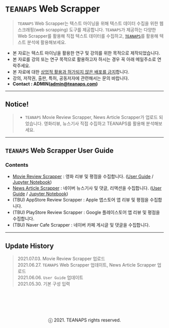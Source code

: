 # `TEANAPS` Web Scrapper

> `TEANAPS` Web Scrapper는 텍스트 마이닝을 위해 텍스트 데이터 수집을 위한 웹스크래핑(web scrapping) 도구를 제공합니다. `TEANAPS`가 제공하는 다양한 Web Scrapper를 활용해 직접 텍스트 데이터를 수집하고, [`TEANAPS`](https://github.com/fingeredman/teanaps#teanaps-text-analysis-apis-for-ecucation)를 활용해 텍스트 분석에 활용해보세요.

- 본 자료는 텍스트 마이닝을 활용한 연구 및 강의를 위한 목적으로 제작되었습니다.
- 본 자료를 강의 또는 연구 목적으로 활용하고자 하시는 경우 꼭 아래 메일주소로 연락주세요.
- 본 자료에 대한 <U>상업적 활용과 허가되지 않은 배포를 금지</U>합니다.
- 강의, 저작권, 출판, 특허, 공동저자에 관련해서는 문의 바랍니다.
- **Contact : ADMIN(admin@teanaps.com)**

---
## Notice! 
> - `TEANAPS` Movie Review Scrapper, News Article Scrapper가 업로드 되었습니다. 영화리뷰, 뉴스기사 직접 수집하고 TEANAPS를 활용해 분석해보세요.

---
## `TEANAPS` Web Scrapper User Guide

### Contents
- [Movie Review Scrapper](./movie_comment_scrapper/teanaps_web_scrapper_guide-moive_comment_scrapper.md#teanaps-news-article-scrapper) : 영화 리뷰 및 평점을 수집합니다. ([User Guide](./movie_comment_scrapper/teanaps_web_scrapper_guide-moive_comment_scrapper.md#teanaps-news-article-scrapper) / [Jupyter Notebook](./movie_comment_scrapper/MOVIE_COMMENT_SCRAPPING.ipynb))
- [News Article Scrapper](./news_scrapper/teanaps_web_scrapper_guide-news_scrapper.md#teanaps-news-article-scrapper) : 네이버 뉴스기사 및 댓글, 리액션을 수집합니다. ([User Guide](./news_scrapper/teanaps_web_scrapper_guide-news_scrapper.md#teanaps-news-article-scrapper) / [Jupyter Notebook](./news_scrapper/NEWS_DATA_SCRAPPING.ipynb))
- (TBU) AppStore Review Scrapper : Apple 앱스토어 앱 리뷰 및 평점을 수집합니다.
- (TBU) PlayStore Review Scrapper : Google 플레이스토어 앱 리뷰 및 평점을 수집합니다.
- (TBU) Naver Cafe Scrapper : 네이버 카페 게시글 및 댓글을 수집합니다.

---
## Update History
> 2021.07.03. Movie Review Scrapper 업로드  
> 2021.06.27. `TEANAPS` Web Scrapper 업데이트, News Article Scrapper 업로드  
> 2021.06.06. `User Guide` 업데이트  
> 2021.05.30. 기본 구성 입력  

<br><br>
---
<center>ⓒ 2021. TEANAPS rights reserved.</center>
